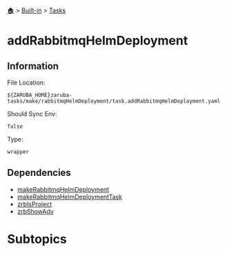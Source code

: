 <!--startTocHeader-->
[🏠](../../README.md) > [Built-in](../README.md) > [Tasks](README.md)
# addRabbitmqHelmDeployment
<!--endTocHeader-->


## Information

File Location:

    ${ZARUBA_HOME}zaruba-tasks/make/rabbitmqHelmDeployment/task.addRabbitmqHelmDeployment.yaml

Should Sync Env:

    false

Type:

    wrapper


## Dependencies

- [makeRabbitmqHelmDeployment](make-rabbitmq-helm-deployment.md)
- [makeRabbitmqHelmDeploymentTask](make-rabbitmq-helm-deployment-task.md)
- [zrbIsProject](zrb-is-project.md)
- [zrbShowAdv](zrb-show-adv.md)



# Subtopics
<!--startTocSubtopic-->
<!--endTocSubtopic-->